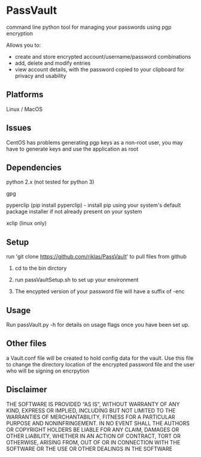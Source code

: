 PassVault
=========

command line python tool for managing your passwords using pgp
encryption

Allows you to:
- create and store encrypted account/username/password combinations
- add, delete and modify entries
- view account details, with the password copied to your clipboard
  for privacy and usability

Platforms
----------

Linux / MacOS

Issues
-------

CentOS has problems generating pgp keys as a non-root user, you may have to generate keys and
use the application as root

Dependencies
-------------

python 2.x (not tested for python 3)

gpg

pyperclip (pip install pyperclip) - install pip using your system's
default package installer if not already present on your system

xclip (linux only)

Setup
-----
run 'git clone https://github.com/riklas/PassVault' to pull files from
github

1. cd to the bin dirctory

2. run passVaultSetup.sh to set up your environment 

3. The encypted version of your password file will have a suffix of -enc

Usage
-----

Run passVault.py -h for details on usage flags once you have been set
up.

Other files
-----------

a Vault.conf file will be created to hold config data for the vault.
Use this file to change the directory location of the encrypted password
file and the user who will be signing on encrpytion

Disclaimer
----------
THE SOFTWARE IS PROVIDED “AS IS”, WITHOUT WARRANTY OF ANY KIND, EXPRESS
OR IMPLIED, INCLUDING BUT NOT LIMITED TO THE WARRANTIES OF
MERCHANTABILITY, FITNESS FOR A PARTICULAR PURPOSE AND NONINFRINGEMENT.
IN NO EVENT SHALL THE AUTHORS OR COPYRIGHT HOLDERS BE LIABLE FOR ANY
CLAIM, DAMAGES OR OTHER LIABILITY, WHETHER IN AN ACTION OF CONTRACT,
TORT OR OTHERWISE, ARISING FROM, OUT OF OR IN CONNECTION WITH THE
SOFTWARE OR THE USE OR OTHER DEALINGS IN THE SOFTWARE
